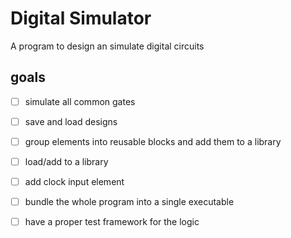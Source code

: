 # Digital Simulator

A program to design an simulate digital circuits

## goals

- [ ] simulate all common gates
- [ ] save and load designs
- [ ] group elements into reusable blocks and add them to a library
- [ ] load/add to a library
- [ ] add clock input element
- [ ] bundle the whole program into a single executable
- [ ] have a proper test framework for the logic


